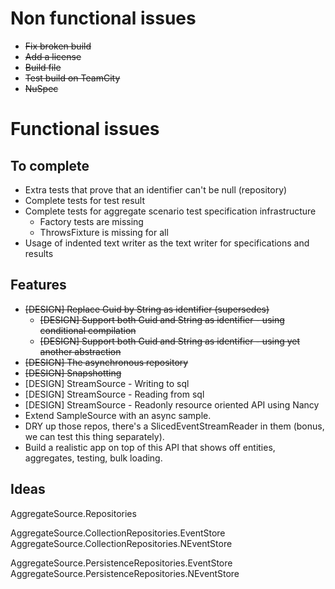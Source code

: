 # Non functional issues

- ~~Fix broken build~~
- ~~Add a license~~
- ~~Build file~~
- ~~Test build on TeamCity~~
- ~~NuSpec~~

# Functional issues

## To complete

- Extra tests that prove that an identifier can't be null (repository)
- Complete tests for test result
- Complete tests for aggregate scenario test specification infrastructure
  - Factory tests are missing
  - ThrowsFixture is missing for all
- Usage of indented text writer as the text writer for specifications and results

## Features

- ~~[DESIGN] Replace Guid by String as identifier (supersedes)~~
  - ~~[DESIGN] Support both Guid and String as identifier - using conditional compilation~~
  - ~~[DESIGN] Support both Guid and String as identifier - using yet another abstraction~~
- ~~[DESIGN] The asynchronous repository~~
- ~~[DESIGN] Snapshotting~~
- [DESIGN] StreamSource - Writing to sql
- [DESIGN] StreamSource - Reading from sql
- [DESIGN] StreamSource - Readonly resource oriented API using Nancy
- Extend SampleSource with an async sample.
- DRY up those repos, there's a SlicedEventStreamReader in them (bonus, we can test this thing separately).
- Build a realistic app on top of this API that shows off entities, aggregates, testing, bulk loading.

## Ideas

AggregateSource.Repositories

AggregateSource.CollectionRepositories.EventStore
AggregateSource.CollectionRepositories.NEventStore

AggregateSource.PersistenceRepositories.EventStore
AggregateSource.PersistenceRepositories.NEventStore

